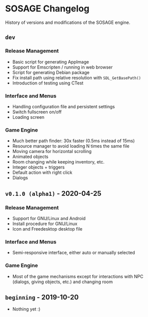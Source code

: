 # SOSAGE Changelog

History of versions and modifications of the SOSAGE engine.

## `dev`

### Release Management

- Basic script for generating AppImage
- Support for Emscripten / running in web browser
- Script for generating Debian package
- Fix install path using relative resolution with `SDL_GetBasePath()`
- Introduction of testing using CTest

### Interface and Menus

- Handling configuration file and persistent settings
- Switch fullscreen on/off
- Loading screen

### Game Engine

- Much better path finder: 30x faster (0.5ms instead of 15ms)
- Resource manager to avoid loading N times the same file
- Moving camera for horizontal scrolling
- Animated objects
- Room changing while keeping inventory, etc.
- Integer objects + triggers
- Default action with right click
- Dialogs

## `v0.1.0 (alpha1)` - 2020-04-25

### Release Management

- Support for GNU/Linux and Android
- Install procedure for GNU/Linux
- Icon and Freedesktop desktop file

### Interface and Menus

- Semi-responsive interface, either auto or manually selected

### Game Engine

- Most of the game mechanisms except for interactions with NPC
  (dialogs, giving objects, etc.) and changing room

## `beginning` - 2019-10-20

- Nothing yet :)
